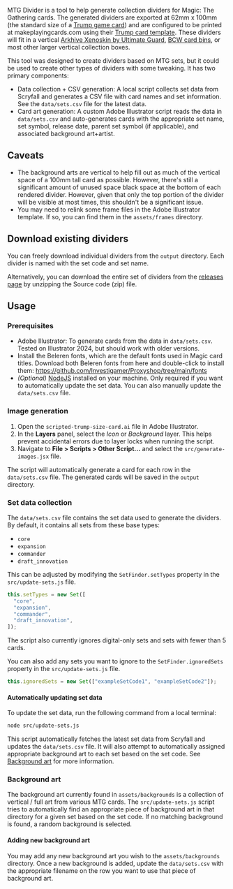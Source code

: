 MTG Divider is a tool to help generate collection dividers for Magic: The Gathering cards. The generated dividers are exported at 62mm x 100mm (the standard size of a [Trump game card](https://en.wikipedia.org/wiki/Trump_(card_games))) and are configured to be printed at makeplayingcards.com using their [Trump card template](https://www.makeplayingcards.com/design/custom-trump-cards.html).  These dividers will fit in a vertical [Arkhive Xenoskin by Ultimate Guard](https://ultimateguard.com/en/Boxes/Arkhive-Xenoskin/UGD011256/), [BCW card bins](https://www.bcwsupplies.com/trading-card/trading-card-boxes), or most other larger vertical collection boxes.

This tool was designed to create dividers based on MTG sets, but it could be used to create other types of dividers with some tweaking.  It has two primary components:

- Data collection + CSV generation: A local script collects set data from Scryfall and generates a CSV file with card names and set information.  See the `data/sets.csv` file for the latest data.
- Card art generation: A custom Adobe Illustrator script reads the data in `data/sets.csv` and auto-generates cards with the appropriate set name, set symbol, release date, parent set symbol (if applicable), and associated background art+artist.

## Caveats

- The background arts are vertical to help fill out as much of the vertical space of a 100mm tall card as possible.  However, there's still a significant amount of unused space black space at the bottom of each rendered divider.  However, given that only the top portion of the divider will be visible at most times, this shouldn't be a significant issue.
- You may need to relink some frame files in the Adobe Illustrator template.  If so, you can find them in the `assets/frames` directory.

## Download existing dividers

You can freely download individual dividers from the `output` directory.  Each divider is named with the set code and set name.

Alternatively, you can download the entire set of dividers from the [releases page](https://github.com/GabeStah/mtg-divider/releases/tag/v1.0.0) by unzipping the Source code (zip) file.

## Usage

### Prerequisites

- Adobe Illustrator: To generate cards from the data in `data/sets.csv`. Tested on Illustrator 2024, but should work with older versions.
- Install the Beleren fonts, which are the default fonts used in Magic card titles.  Download both Beleren fonts from here and double-click to install them: https://github.com/Investigamer/Proxyshop/tree/main/fonts
- *(Optional)* [NodeJS](https://nodejs.org/en) installed on your machine.  Only required if you want to automatically update the set data.  You can also manually update the `data/sets.csv` file.

### Image generation
1. Open the `scripted-trump-size-card.ai` file in Adobe Illustrator.
2. In the **Layers** panel, select the *Icon* or *Background* layer.  This helps prevent accidental errors due to layer locks when running the script.
3. Navigate to **File > Scripts > Other Script...** and select the `src/generate-images.jsx` file.

The script will automatically generate a card for each row in the `data/sets.csv` file.  The generated cards will be saved in the `output` directory.

### Set data collection

The `data/sets.csv` file contains the set data used to generate the dividers.  By default, it contains all sets from these base types:

- `core`
- `expansion`
- `commander`
- `draft_innovation`

This can be adjusted by modifying the `SetFinder.setTypes` property in the `src/update-sets.js` file.

```javascript
this.setTypes = new Set([
  "core",
  "expansion",
  "commander",
  "draft_innovation",
]);
```

The script also currently ignores digital-only sets and sets with fewer than 5 cards.

You can also add any sets you want to ignore to the `SetFinder.ignoredSets` property in the `src/update-sets.js` file.

```javascript
this.ignoredSets = new Set(["exampleSetCode1", "exampleSetCode2"]);
```

#### Automatically updating set data

To update the set data, run the following command from a local terminal:

```bash
node src/update-sets.js
```

This script automatically fetches the latest set data from Scryfall and updates the `data/sets.csv` file.  It will also attempt to automatically assigned appropriate background art to each set based on the set code.  See [Background art](#background-art) for more information.

### Background art

The background art currently found in `assets/backgrounds` is a collection of vertical / full art from various MTG cards.  The `src/update-sets.js` script tries to automatically find an appropriate piece of background art in that directory for a given set based on the set code.  If no matching background is found, a random background is selected.

#### Adding new background art

You may add any new background art you wish to the `assets/backgrounds` directory.  Once a new background is added, update the `data/sets.csv` with the appropriate filename on the row you want to use that piece of background art.